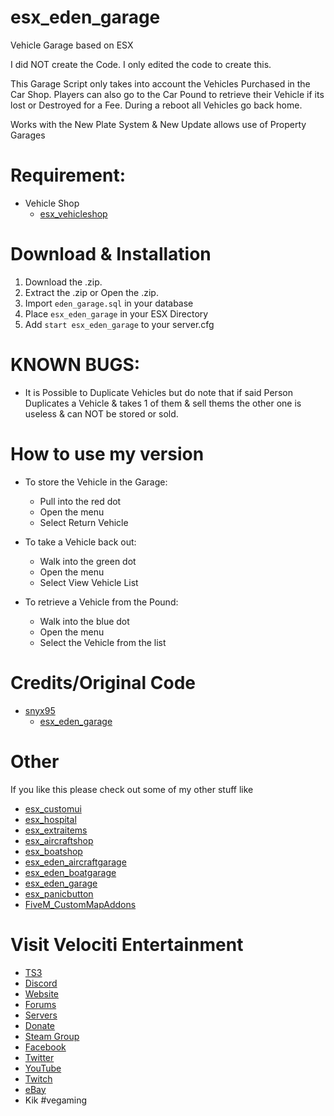 # esx_eden_garage
Vehicle Garage based on ESX

I did NOT create the Code. I only edited the code to create this.

This Garage Script only takes into account the Vehicles Purchased in the Car Shop. Players can also go to the Car Pound to retrieve their Vehicle if its lost or Destroyed for a Fee. During a reboot all Vehicles go back home. 

Works with the New Plate System & New Update allows use of Property Garages

# Requirement:
* Vehicle Shop
  * [esx_vehicleshop](https://github.com/ESX-Org/esx_vehicleshop)

# Download & Installation
1) Download the .zip.
2) Extract the .zip or Open the .zip.
3) Import `eden_garage.sql` in your database
4) Place `esx_eden_garage` in your ESX Directory
5) Add `start esx_eden_garage` to your server.cfg

# KNOWN BUGS:
* It is Possible to Duplicate Vehicles but do note that if said Person Duplicates a Vehicle & takes 1 of them & sell thems the other one is useless & can NOT be stored or sold.

# How to use my version
* To store the Vehicle in the Garage:
  * Pull into the red dot
  * Open the menu
  * Select Return Vehicle

* To take a Vehicle back out:
  * Walk into the green dot
  * Open the menu
  * Select View Vehicle List

* To retrieve a Vehicle from the Pound:
  * Walk into the blue dot
  * Open the menu
  * Select the Vehicle from the list

# Credits/Original Code
* [snyx95](https://github.com/snyx95)
  * [esx_eden_garage](https://github.com/snyx95/esx_eden_garage)

# Other
If you like this please check out some of my other stuff like
* [esx_customui](https://github.com/HumanTree92/esx_customui)
* [esx_hospital](https://github.com/HumanTree92/esx_hospital)
* [esx_extraitems](https://github.com/HumanTree92/esx_extraitems)
* [esx_aircraftshop](https://github.com/HumanTree92/esx_aircraftshop)
* [esx_boatshop](https://github.com/HumanTree92/esx_boatshop)
* [esx_eden_aircraftgarage](https://github.com/HumanTree92/esx_eden_aircraftgarage)
* [esx_eden_boatgarage](https://github.com/HumanTree92/esx_eden_boatgarage)
* [esx_eden_garage](https://github.com/HumanTree92/esx_eden_garage)
* [esx_panicbutton](https://github.com/HumanTree92/esx_panicbutton)
* [FiveM_CustomMapAddons](https://github.com/HumanTree92/FiveM_CustomMapAddons)

# Visit Velociti Entertainment
* [TS3](http://www.velocitientertainment.com/ts3/)
* [Discord](https://discord.gg/azEY2kU)
* [Website](www.velocitientertainment.com/)
* [Forums](www.velocitientertainment.com/forum)
* [Servers](www.velocitientertainment.com/servers/)
* [Donate](http://www.velocitientertainment.com/donations/)
* [Steam Group](http://steamcommunity.com/groups/velocitientertainment)
* [Facebook](www.facebook.com/VelocitiEntertainment)
* [Twitter](www.twitter.com/VelocitiEnt)
* [YouTube](www.youtube.com/user/HumanTree92)
* [Twitch](www.twitch.tv/humantree92)
* [eBay](www.ebay.com/usr/humantree92)
* Kik #vegaming

